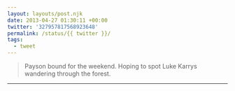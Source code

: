 ```yaml
---
layout: layouts/post.njk
date: 2013-04-27 01:30:11 +00:00
twitter: '327957817568923648'
permalink: /status/{{ twitter }}/
tags: 
  - tweet
---
```


> Payson bound for the weekend. Hoping to spot Luke Karrys wandering through the forest.

---
